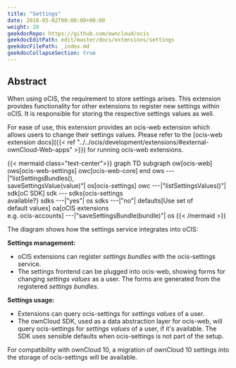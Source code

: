```yaml
---
title: "Settings"
date: 2018-05-02T00:00:00+00:00
weight: 20
geekdocRepo: https://github.com/owncloud/ocis
geekdocEditPath: edit/master/docs/extensions/settings
geekdocFilePath: _index.md
geekdocCollapseSection: true
---
```


## Abstract

When using oCIS, the requirement to store settings arises. This extension provides functionality
for other extensions to register new settings within oCIS. It is responsible for storing the respective
settings values as well.

For ease of use, this extension provides an ocis-web extension which allows users to change their settings values.
Please refer to the [ocis-web extension docs]({{< ref "../../ocis/development/extensions/#external-ownCloud-Web-apps" >}})
for running ocis-web extensions.

{{< mermaid class="text-center">}}
graph TD
    subgraph ow[ocis-web]
        ows[ocis-web-settings]
        owc[ocis-web-core]
    end
    ows ---|"listSettingsBundles(),<br>saveSettingsValue(value)"| os[ocis-settings]
    owc ---|"listSettingsValues()"| sdk[oC SDK]
    sdk --- sdks{ocis-settings<br>available?}
    sdks ---|"yes"| os
    sdks ---|"no"| defaults[Use set of<br>default values]
    oa[oCIS extensions<br>e.g. ocis-accounts] ---|"saveSettingsBundle(bundle)"| os
{{< /mermaid >}}

The diagram shows how the settings service integrates into oCIS:

**Settings management:**
- oCIS extensions can register *settings bundles* with the ocis-settings service.
- The settings frontend can be plugged into ocis-web, showing forms for changing *settings values* as a user.
The forms are generated from the registered *settings bundles*.

**Settings usage:**
- Extensions can query ocis-settings for *settings values* of a user.
- The ownCloud SDK, used as a data abstraction layer for ocis-web, will query ocis-settings for *settings values* of a user,
if it's available. The SDK uses sensible defaults when ocis-settings is not part of the setup.

For compatibility with ownCloud 10, a migration of ownCloud 10 settings into the storage of ocis-settings will be available.
